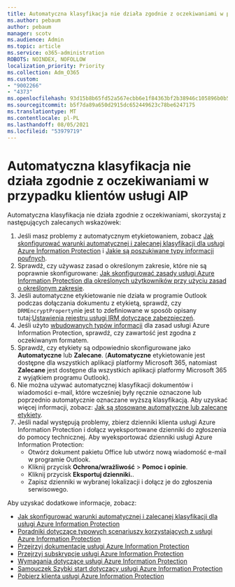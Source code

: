 ```yaml
---
title: Automatyczna klasyfikacja nie działa zgodnie z oczekiwaniami w przypadku klientów usługi AIP
ms.author: pebaum
author: pebaum
manager: scotv
ms.audience: Admin
ms.topic: article
ms.service: o365-administration
ROBOTS: NOINDEX, NOFOLLOW
localization_priority: Priority
ms.collection: Adm_O365
ms.custom:
- "9002266"
- "4373"
ms.openlocfilehash: 93d15b8b65fd52a567ecbb6e1f84363bf2b38946c105896b0b5ef41e49d16ea9
ms.sourcegitcommit: b5f7da89a650d2915dc652449623c78be6247175
ms.translationtype: MT
ms.contentlocale: pl-PL
ms.lasthandoff: 08/05/2021
ms.locfileid: "53979719"
---
```

# <a name="automatic-classification-not-behaving-as-expected-with-the-aip-client"></a>Automatyczna klasyfikacja nie działa zgodnie z oczekiwaniami w przypadku klientów usługi AIP

Automatyczna klasyfikacja nie działa zgodnie z oczekiwaniami, skorzystaj z następujących zalecanych wskazówek:

1. Jeśli masz problemy z automatycznym etykietowaniem, zobacz [Jak skonfigurować warunki automatycznej i zalecanej klasyfikacji dla usługi Azure Information Protection](https://docs.microsoft.com/azure/information-protection/configure-policy-classification) i [Jakie są poszukiwane typy informacji poufnych](https://docs.microsoft.com/microsoft-365/compliance/sensitive-information-type-entity-definitions).
2. Sprawdź, czy używasz zasad o określonym zakresie, które nie są poprawnie skonfigurowane: [Jak skonfigurować zasady usługi Azure Information Protection dla określonych użytkowników przy użyciu zasad o określonym zakresie](https://docs.microsoft.com/azure/information-protection/configure-policy-scope).
3. Jeśli automatyczne etykietowanie nie działa w programie Outlook podczas dołączania dokumentu z etykietą, sprawdź, czy `DRMEncryptProperty`nie jest to zdefiniowane w sposób opisany tutaj:[Ustawienia rejestru usługi IRM dotyczące zabezpieczeń](https://docs.microsoft.com/deployoffice/security/protect-sensitive-messages-and-documents-by-using-irm-in-office#office-2016-irm-registry-key-options).
4. Jeśli użyto [wbudowanych typów informacji](https://support.office.com/article/What-the-sensitive-information-types-look-for-fd505979-76be-4d9f-b459-abef3fc9e86b) dla zasad usługi Azure Information Protection, sprawdź, czy zawartość jest zgodna z oczekiwanym formatem.
5. Sprawdź, czy etykiety są odpowiednio skonfigurowane jako **Automatyczne** lub **Zalecane**. (**Automatyczne** etykietowanie jest dostępne dla wszystkich aplikacji platformy Microsoft 365, natomiast **Zalecane** jest dostępne dla wszystkich aplikacji platformy Microsoft 365 z wyjątkiem programu Outlook).
6. Nie można używać automatycznej klasyfikacji dokumentów i wiadomości e-mail, które wcześniej były ręcznie oznaczone lub poprzednio automatycznie oznaczane wyższą klasyfikacją.  Aby uzyskać więcej informacji, zobacz: [Jak są stosowane automatyczne lub zalecane etykiety](https://docs.microsoft.com/azure/information-protection/configure-policy-classification#how-automatic-or-recommended-labels-are-applied).
7. Jeśli nadal występują problemy, zbierz dzienniki klienta usługi Azure Information Protection i dołącz wyeksportowane dzienniki do zgłoszenia do pomocy technicznej. Aby wyeksportować dzienniki usługi Azure Information Protection:
    - Otwórz dokument pakietu Office lub utwórz nową wiadomość e-mail w programie Outlook.
    - Kliknij przycisk **Ochrona/wrażliwość** > **Pomoc i opinie**.
    - Kliknij przycisk **Eksportuj dzienniki.**.
    - Zapisz dzienniki w wybranej lokalizacji i dołącz je do zgłoszenia serwisowego.

Aby uzyskać dodatkowe informacje, zobacz:

- [Jak skonfigurować warunki automatycznej i zalecanej klasyfikacji dla usługi Azure Information Protection](https://docs.microsoft.com/azure/information-protection/configure-policy-classification)
- [Poradniki dotyczące typowych scenariuszy korzystających z usługi Azure Information Protection](https://docs.microsoft.com/azure/information-protection/how-to-guides)
- [Przejrzyj dokumentację usługi Azure Information Protection](https://docs.microsoft.com/azure/information-protection/what-is-information-protection)
- [Przejrzyj subskrypcje usługi Azure Information Protection](https://azure.microsoft.com/pricing/details/information-protection)
- [Wymagania dotyczące usługi Azure Information Protection](https://docs.microsoft.com/azure/information-protection/get-started/requirements)
- [Samouczek Szybki start dotyczący usługi Azure Information Protection](https://docs.microsoft.com/azure/information-protection/get-started/infoprotect-quick-start-tutorial)
- [Pobierz klienta usługi Azure Information Protection](https://www.microsoft.com/download/details.aspx?id=53018)
